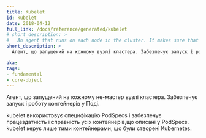 ```yaml
---
title: Kubelet
id: kubelet
date: 2018-04-12
full_link: /docs/reference/generated/kubelet
# short_description: >
#   An agent that runs on each node in the cluster. It makes sure that containers are running in a pod.
short_description: >
  Агент, що запущений на кожному вузлі кластера. Забезпечує запуск і роботу контейнерів у Подах.

aka:
tags:
- fundamental
- core-object
---
```

<!-- An agent that runs on each node in the cluster. It makes sure that containers are running in a pod. -->
Агент, що запущений на кожному не-мастер вузлі кластера. Забезпечує запуск і роботу контейнерів у Поді.

<!--more-->

<!--The kubelet takes a set of PodSpecs that are provided through various mechanisms and ensures that the containers described in those PodSpecs are running and healthy. The kubelet doesn’t manage containers which were not created by Kubernetes.
-->
kubelet використовує специфікацію PodSpecs і забезпечує працездатність і справність усіх контейнерів,що описані у PodSpecs. kubelet керує лише тими контейнерами, що були створені Kubernetes.
